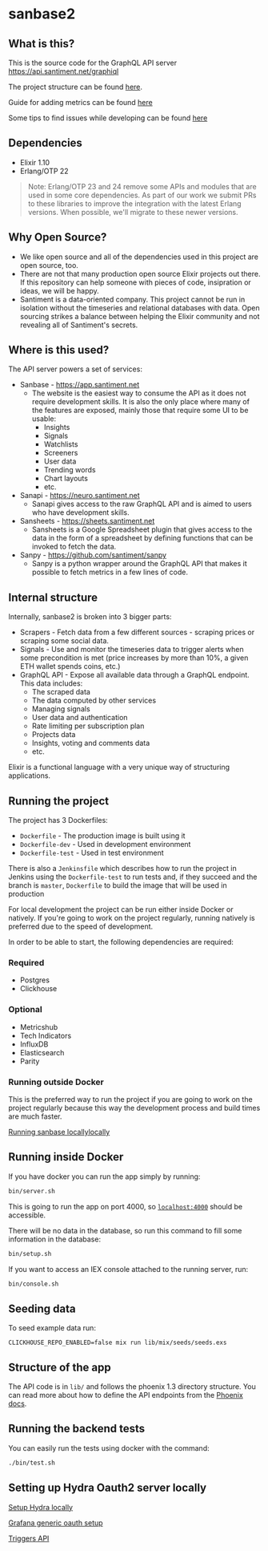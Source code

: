 # sanbase2

## What is this?

This is the source code for the GraphQL API server https://api.santiment.net/graphiql

The project structure can be found [here](docs/project-structure.md).

Guide for adding metrics can be found [here](docs/adding-metrics-guide.md)

Some tips to find issues while developing can be found [here](docs/development-tips.md)

## Dependencies

- Elixir 1.10
- Erlang/OTP 22

> Note: Erlang/OTP 23 and 24 remove some APIs and modules that are used in some
> core dependencies. As part of our work we submit PRs to these libraries to improve
> the integration with the latest Erlang versions. When possible, we'll migrate to these
> newer versions.

## Why Open Source?

- We like open source and all of the dependencies used in this project are open source, too.
- There are not that many production open source Elixir projects out there. If this repository can help someone with pieces of code, insipration or ideas, we will be happy.
- Santiment is a data-oriented company. This project cannot be run in isolation without the timeseries and relational databases with data. Open sourcing strikes a balance between helping the Elixir community and not revealing all of Santiment's secrets.

## Where is this used?

The API server powers a set of services:

- Sanbase - https://app.santiment.net
  - The website is the easiest way to consume the API as it does not require
    development skills. It is also the only place where many of the features are
    exposed, mainly those that require some UI to be usable:
    - Insights
    - Signals
    - Watchlists
    - Screeners
    - User data
    - Trending words
    - Chart layouts
    - etc.
- Sanapi - https://neuro.santiment.net
  - Sanapi gives access to the raw GraphQL API and is aimed to users who have
    development skills.
- Sansheets - https://sheets.santiment.net
  - Sansheets is a Google Spreadsheet plugin that gives access to the data in
    the form of a spreadsheet by defining functions that can be invoked to fetch
    the data.
- Sanpy - https://github.com/santiment/sanpy
  - Sanpy is a python wrapper around the GraphQL API that makes it possible to
    fetch metrics in a few lines of code.

## Internal structure

Internally, sanbase2 is broken into 3 bigger parts:

- Scrapers - Fetch data from a few different sources - scraping prices or
  scraping some social data.
- Signals - Use and monitor the timeseries data to trigger alerts when some
  precondition is met (price increases by more than 10%, a given ETH wallet
  spends coins, etc.)
- GraphQL API - Expose all available data through a GraphQL endpoint. This data
  includes:
  - The scraped data
  - The data computed by other services
  - Managing signals
  - User data and authentication
  - Rate limiting per subscription plan
  - Projects data
  - Insights, voting and comments data
  - etc.

Elixir is a functional language with a very unique way of structuring applications.

## Running the project

The project has 3 Dockerfiles:

- `Dockerfile` - The production image is built using it
- `Dockerfile-dev` - Used in development environment
- `Dockerfile-test` - Used in test environment

There is also a `Jenkinsfile` which describes how to run the project in Jenkins
using the `Dockerfile-test` to run tests and, if they succeed and the branch is
`master`, `Dockerfile` to build the image that will be used in production

For local development the project can be run either inside Docker or
natively. If you're going to work on the project regularly, running natively
is preferred due to the speed of development.

In order to be able to start, the following dependencies are required:

### Required

- Postgres
- Clickhouse

### Optional

- Metricshub
- Tech Indicators
- InfluxDB
- Elasticsearch
- Parity

### Running outside Docker

This is the preferred way to run the project if you are going to work on the
project regularly because this way the development process and build times are
much faster.

[Running sanbase locallylocally](docs/sanbase-local-development.md)



## Running inside Docker

If you have docker you can run the app simply by running:

```bash
bin/server.sh
```

This is going to run the app on port 4000, so [`localhost:4000`](http://localhost:4000) should be accessible.

There will be no data in the database, so run this command to fill some information in the database:

```bash
bin/setup.sh
```

If you want to access an IEX console attached to the running server, run:

```bash
bin/console.sh
```

## Seeding data

To seed example data run:

```console
CLICKHOUSE_REPO_ENABLED=false mix run lib/mix/seeds/seeds.exs
```

## Structure of the app

The API code is in `lib/` and follows the phoenix 1.3
directory structure. You can read more about how to define the API
endpoints from the [Phoenix docs](https://hexdocs.pm/phoenix/overview.html).

## Running the backend tests

You can easily run the tests using docker with the command:

```bash
./bin/test.sh
```

## Setting up Hydra Oauth2 server locally

[Setup Hydra locally](docs/hydra-development-setup.md)

[Grafana generic oauth setup](docs/setup-generic-oauth-grafana.md)

[Triggers API](docs/user-triggers-api.md)
